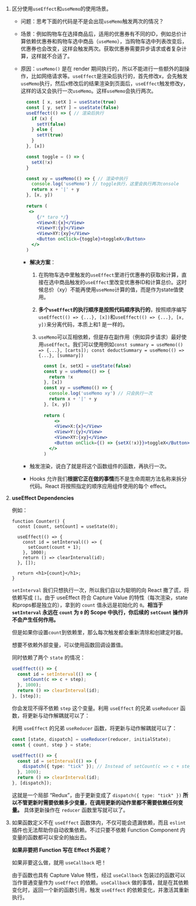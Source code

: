 1. 区分使用`useEffect`和`useMemo`的使用场景。

   - 问题：思考下面的代码是不是会出现`useMemo`触发两次的情况？

   - 场景：例如购物车在选择商品后，适用的优惠券有不同的ID，例如总价计算依赖优惠券和购物车选中商品（`useMemo`），当购物车选中列表改变后，优惠券也会改变，这样会触发两次。获取优惠券需要异步请求或者复杂计算，这样就不合适了。
   
   - 原因：`useMemo()` 是在 render 期间执行的，所以不能进行一些额外的副操作，比如网络请求等。`useEffect`是渲染后执行的，首先修改x，会先触发`useMemo`执行，然后x修改后的结果渲染到页面后，`useEffect`触发修改y，这样的话又会执行一次`useMemo`。这样`useMemo`会执行两次。
   
     ```jsx
       const [ x, setX ] = useState(true)
       const [ y, setY ] = useState(false)
       useEffect(() => { // 渲染后执行
         if (x) {
           setY(false)
         } else {
           setY(true)
         }
       }, [x])
     
       const toggle = () => {
         setX(!x)
       }
     
       const xy = useMemo(() => { // 渲染中执行
         console.log('useMemo') // toggle执行，这里会执行两次console
         return x + '|' + y
       }, [x, y])
       
       return (
       	<>
           {/* taro */}
           <View>X:{x}</View>
           <View>Y:{y}</View>
           <View>XY:{xy}</View>
           <Button onClick={toggle}>toggleX</Button>
         </>
       )
     ```
   
     - **解决方案**：
     
       1. 在购物车选中里触发的`useEffect`里进行优惠券的获取和计算，直接在选中商品触发的`useEffect`里改变优惠券ID和计算总价。这时候总价（xy）不能再使用`useMemo`计算的值，而是作为state值使用。
     
       2. **多个`useEffect`的执行顺序是按照代码顺序执行的**，按照顺序编写`useEffect(() => {...}, [x])`和`useEffect(() => {...}, [x, y])`来分离代码，本质上和1 是一样的。
     
       3. `useMemo`可以互相依赖，但是存在副作用（例如异步请求）最好使用`useEffect`。我们可以使用例如`const summary = useMemo(() => {...}, [carts]); const deductSummary = useMemo(() => {...}, [summary])`
     
          ```jsx
            const [x, setX] = useState(false)
            const y = useMemo(() => {
              return !x
            }, [x])
            const xy = useMemo(() => {
              console.log('useMemo xy') // 只会执行一次
              return x + '|' + y
            }, [x, y])
            
            return (
            	<>
                <View>X:{x}</View>
                <View>Y:{y}</View>
                <View>XY:{xy}</View>
                <Button onClick={() => {setX(!x)}}>toggleX</Button>
              </>
            )
          ```
     
          
     
     - 触发渲染，说白了就是将这个函数组件的函数，再执行一次。
     
     - Hooks 允许我们**根据它正在做的事情**而不是生命周期方法名称来拆分代码。React 将按照指定的顺序应用组件使用的每个 effect。
   
2. **useEffect Dependencies**

   例如：

   ```tsx
   function Counter() {
     const [count, setCount] = useState(0);
   
     useEffect(() => {
       const id = setInterval(() => {
         setCount(count + 1);
       }, 1000);
       return () => clearInterval(id);
     }, []);
   
     return <h1>{count}</h1>;
   }
   ```

   `setInterval` 我们只想执行一次，所以我们自以为聪明的向 React 撒了谎，将依赖写成 `[]`。由于 useEffect 符合 Capture Value 的特性（每次渲染，state和props都是独立的），拿到的 `count` 值永远是初始化的 `0`。**相当于 `setInterval` 永远在 `count` 为 `0` 的 Scope 中执行，你后续的 `setCount` 操作并不会产生任何作用。**

   但是如果你设置`count`到依赖里，那么每次触发都会重新清除和创建定时器。

   想要不依赖外部变量，可以使用函数回调设置值。

   同时依赖了两个 `state` 的情况：

   ```ts
   useEffect(() => {
     const id = setInterval(() => {
       setCount(c => c + step);
     }, 1000);
     return () => clearInterval(id);
   }, [step]);
   ```

   你会发现不得不依赖 `step` 这个变量。利用 `useEffect` 的兄弟 `useReducer` 函数，将更新与动作解耦就可以了：

   利用 `useEffect` 的兄弟 `useReducer` 函数，将更新与动作解耦就可以了：

   ```ts
   const [state, dispatch] = useReducer(reducer, initialState);
   const { count, step } = state;
   
   useEffect(() => {
     const id = setInterval(() => {
       dispatch({ type: "tick" }); // Instead of setCount(c => c + step);
     }, 1000);
     return () => clearInterval(id);
   }, [dispatch]);
   ```

   这就是一个局部 “Redux”，由于更新变成了 `dispatch({ type: "tick" })` **所以不管更新时需要依赖多少变量，在调用更新的动作里都不需要依赖任何变量。** 具体更新操作在 `reducer` 函数里写就可以了。

3. 如果函数定义不在 `useEffect` 函数体内，不仅可能会遗漏依赖，而且 `eslint` 插件也无法帮助你自动收集依赖。不过只要不依赖 Function Component 内变量的函数都可以安全的抽出去。

   **如果非要把 Function 写在 Effect 外面呢？**

   如果非要这么做，就用 `useCallback` 吧！

   由于函数也具有 Capture Value 特性，经过 `useCallback` 包装过的函数可以当作普通变量作为 `useEffect` 的依赖。`useCallback` 做的事情，就是在其依赖变化时，返回一个新的函数引用，触发 `useEffect` 的依赖变化，并激活其重新执行。









